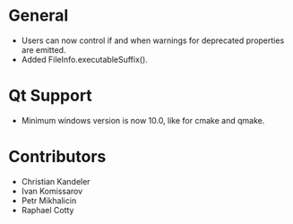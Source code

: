 # General
* Users can now control if and when warnings for deprecated properties are emitted.
* Added FileInfo.executableSuffix().

# Qt Support
* Minimum windows version is now 10.0, like for cmake and qmake.

# Contributors
* Christian Kandeler
* Ivan Komissarov
* Petr Mikhalicin
* Raphael Cotty
